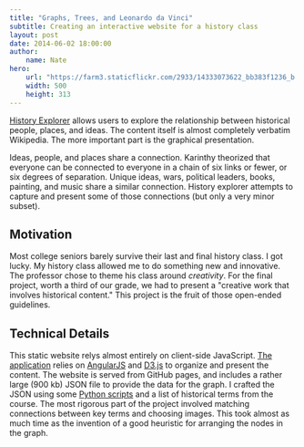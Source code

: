 ```yaml
---
title: "Graphs, Trees, and Leonardo da Vinci"
subtitle: Creating an interactive website for a history class
layout: post
date: 2014-06-02 18:00:00
author:
    name: Nate
hero:
    url: "https://farm3.staticflickr.com/2933/14333073622_bb383f1236_b.jpg"
    width: 500
    height: 313
---
```


[History Explorer](http://www.natemcmaster.com/projects/historyexplorer/) allows users to explore the relationship between historical people, places, and ideas. The content itself is almost completely verbatim Wikipedia. The more important part is the graphical presentation. 

Ideas, people, and places share a connection. Karinthy theorized that everyone can be connected to everyone in a chain of six links or fewer, or six degrees of separation. Unique ideas, wars, political leaders, books, painting, and music share a similar connection. History explorer attempts to capture and present some of those connections (but only a very minor subset).

## Motivation

Most college seniors barely survive their last and final history class. I got lucky. My history class allowed me to do something new and innovative. The professor chose to theme his class around *creativity*. For the final project, worth a third of our grade, we had to present a "creative work that involves historical content." This project is the fruit of those open-ended guidelines.

## Technical Details
This static website relys almost entirely on client-side JavaScript. [The application](https://github.com/natemcmaster/historyexplorer/tree/build) relies on [AngularJS](https://angularjs.org) and [D3.js](http://d3js.org) to organize and present the content. The website is served from GitHub pages, and includes a rather large (900 kb) JSON file to provide the data for the graph. I crafted the JSON using some [Python scripts](https://github.com/natemcmaster/historyexplorer/tree/master/builder) and a list of historical terms from the course. The most rigorous part of the project involved matching connections between key terms and choosing images. This took almost as much time as the invention of a good heuristic for arranging the nodes in the graph.




